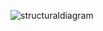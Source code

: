 
![structuraldiagram](https://user-images.githubusercontent.com/94303567/143114096-2d32e49e-2eef-456c-a915-883b209cfbfe.jpg)
